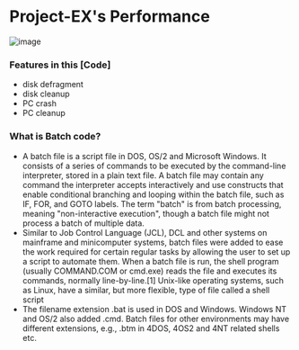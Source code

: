 # Project-EX's Performance
 
![image](https://user-images.githubusercontent.com/74874262/175379895-b808b575-91cd-4d80-bbca-29df51e1e1b5.png)

### Features in this [Code]

  -  disk defragment
  -  disk cleanup 
  -  PC crash 
  -  PC cleanup

   ### What is Batch code?

-  A batch file is a script file in DOS, OS/2 and Microsoft Windows. It consists of a series of commands to be executed by the command-line interpreter, stored in a plain text file. A batch file may contain any command the interpreter accepts interactively and use constructs that enable conditional branching and looping within the batch file, such as IF, FOR, and GOTO labels. The term "batch" is from batch processing, meaning "non-interactive execution", though a batch file might not process a batch of multiple data.
-  Similar to Job Control Language (JCL), DCL and other systems on mainframe and minicomputer systems, batch files were added to ease the work required for certain regular tasks by allowing the user to set up a script to automate them. When a batch file is run, the shell program (usually COMMAND.COM or cmd.exe) reads the file and executes its commands, normally line-by-line.[1] Unix-like operating systems, such as Linux, have a similar, but more flexible, type of file called a shell script
- The filename extension .bat is used in DOS and Windows. Windows NT and OS/2 also added .cmd. Batch files for other environments may have different extensions, e.g., .btm in 4DOS, 4OS2 and 4NT related shells etc.
